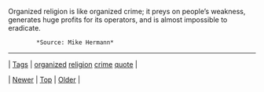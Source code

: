 <!--
title: Organized religion is like organized crime; it preys on people&rsquo;s weakness, generates huge profits for its operators, and is almost impossible to eradicate.
date: 2020-06-28T15:27:00.198Z
tags: organized, religion, crime, quote
-->




Organized religion is like organized crime; it preys on people&rsquo;s weakness, generates huge profits for its operators, and is almost impossible to eradicate.

            *Source: Mike Hermann*

<!--BOTTOM-POST-NAVIGATION-->
---

| [Tags](tags.md) | [organized](tag-organized.md) [religion](tag-religion.md) [crime](tag-crime.md) [quote](tag-quote.md) |

| [Newer](69964182213.md) | [Top](index.md) | [Older](69986651554.md) |